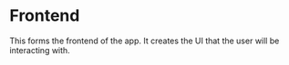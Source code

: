 # Frontend

This forms the frontend of the app. It creates the UI that the user will be interacting with.